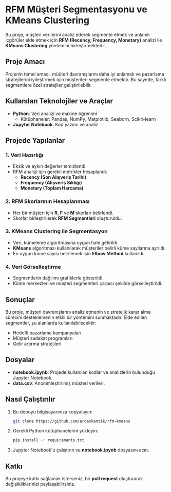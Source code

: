 # RFM Müşteri Segmentasyonu ve KMeans Clustering

Bu proje, müşteri verilerini analiz ederek segmente etmek ve anlamlı içgörüler elde etmek için **RFM (Recency, Frequency, Monetary)** analizi ile **KMeans Clustering** yöntemini birleştirmektedir.

## Proje Amacı
Projenin temel amacı, müüteri davranışlarını daha iyi anlamak ve pazarlama stratejilerini iyileştirmek için müşterileri segmente etmektir. Bu sayede, farklı segmentlere özel stratejiler geliştirilebilir.

## Kullanılan Teknolojiler ve Araçlar
- **Python**: Veri analizi ve makine öğrenimi
  - Kütüphaneler: Pandas, NumPy, Matplotlib, Seaborn, Scikit-learn
- **Jupyter Notebook**: Kod yazımı ve analiz

## Projede Yapılanlar

### 1. Veri Hazırlığı
- Eksik ve aykırı değerler temizlendi.
- RFM analizi için gerekli metrikler hesaplandı:
  - **Recency (Son Alışveriş Tarihi)**
  - **Frequency (Alışveriş Sıklığı)**
  - **Monetary (Toplam Harcama)**

### 2. RFM Skorlarının Hesaplanması
- Her bir müşteri için **R**, **F** ve **M** skorları belirlendi.
- Skorlar birleştirilerek **RFM Segmentleri** oluşturuldu.

### 3. KMeans Clustering ile Segmentasyon
- Veri, kümeleme algoritmasına uygun hale getirildi.
- **KMeans** algoritması kullanılarak müşteriler belirli küme sayılarına ayrıldı.
- En uygun küme sayısı belirlemek için **Elbow Method** kullanıldı.

### 4. Veri Görselleştirme
- Segmentlerin dağılımı grafiklerle gösterildi.
- Küme merkezleri ve müşteri segmentleri çarpıcı şekilde görselleştirildi.

## Sonuçlar
Bu proje, müşteri davranışlarını analiz etmenin ve stratejik karar alma sürecini desteklemenin etkili bir yöntemini sunmaktadır. Elde edilen segmentler, şu alanlarda kullanılabilecektir:
- Hedefli pazarlama kampanyaları
- Müşteri sadakat programları
- Gelir artırma stratejileri

## Dosyalar
- **notebook.ipynb**: Projede kullanılan kodlar ve analizlerin bulunduğu Jupyter Notebook.
- **data.csv**: Anonimleştirilmiş müşteri verileri.

## Nasıl Çalıştırılır
1. Bu depoyu bilgisayarınıza kopyalayın:
   ```bash
   git clone https://github.com/ardaxkantik/rfm-kmeans
   ```
2. Gerekli Python kütüphanelerini yükleyin:
   ```bash
   pip install -r requirements.txt
   ```
3. Jupyter Notebook'u çalıştırın ve **notebook.ipynb** dosyasını açın.

## Katkı
Bu projeye katkı sağlamak isterseniz, bir **pull request** oluşturarak değişikliklerinizi paylaşabilirsiniz.
